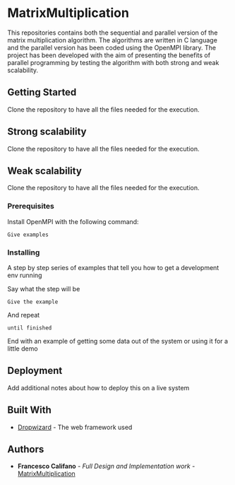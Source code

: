 # MatrixMultiplication
This repositories contains both the sequential and parallel version of the matrix multiplication algorithm. 
The algorithms are written in C language and the parallel version has been coded using the OpenMPI library.
The project has been developed with the aim of presenting the benefits of parallel programming by testing the algorithm with both strong and weak scalability.


## Getting Started

Clone the repository to have all the files needed for the execution.

## Strong scalability

Clone the repository to have all the files needed for the execution.

## Weak scalability

Clone the repository to have all the files needed for the execution.

### Prerequisites

Install OpenMPI with the following command: 

```
Give examples
```

### Installing

A step by step series of examples that tell you how to get a development env running

Say what the step will be

```
Give the example
```

And repeat

```
until finished
```

End with an example of getting some data out of the system or using it for a little demo


## Deployment

Add additional notes about how to deploy this on a live system

## Built With

* [Dropwizard](http://www.dropwizard.io/1.0.2/docs/) - The web framework used


## Authors

* **Francesco Califano** - *Full Design and Implementation work* - [MatrixMultiplication](https://github.com/FranCali/MatrixMultiplication)


